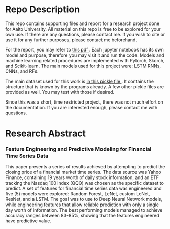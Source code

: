 <h1> Repo Description </h1>
<p>
    This repo contains supporting files and report for 
    a research project done for Aalto University. All material on 
    this repo is free to be explored for your own use. If there are any 
    questions, please contact me. If you wish to cite or use it for 
    any further purposes, please contact me beforehand. 
</p>

<p> 
    For the report, you may refer to <a href="https://github.com/lmedeiro/fe_and_pm_for_financial_time_series/blob/master/project_report_LFM.pdf"> this pdf </a>. 
    Each jupyter notebook has its own model and purpose, therefore you may visit it and run the code. Models and machine learning related
    procedures are implemented with Pytorch, Skorch, and Scikit-learn. The main models used for this project were: LSTM RNNs, CNNs, and RFs. 
</p>

<p> The main dataset used for this work is <a href="https://github.com/lmedeiro/fe_and_pm_for_financial_time_series/blob/master/nasdaq_qqq_yahoo.pckl"> in this pickle file </a>.
It contains the structure that is known by the programs already. A few other pickle files are provided as well. 
You may test with those if desired. </p>

<p> Since this was a short, time restricted project, there was not much effort on the documentation. 
If you are interested enough, please contact me with questions.
</p>

<h1> Research Abstract </h1>
<h3> Feature Engineering and Predictive Modeling
for Financial Time Series Data </h3>
<p>
This paper presents a series of results achieved by attempting to
predict the closing price of a financial market time series. The data
source was Yahoo Finance, containing 19 years worth of daily stock
information, and an ETF tracking the Nasdaq 100 index (QQQ) was
chosen as the specific dataset to predict. A set of features for financial
time series data was engineered and five (5) models were explored:
Random Forest, LeNet, custom LeNet, ResNet, and a LSTM. The
goal was to use to Deep Neural Network models, while engineering
features that allow reliable prediction with only a single day worth
of information. The best performing models managed to achieve accuracy ranges between 83-85%, showing that the features engineered
have predictive value.

</p>